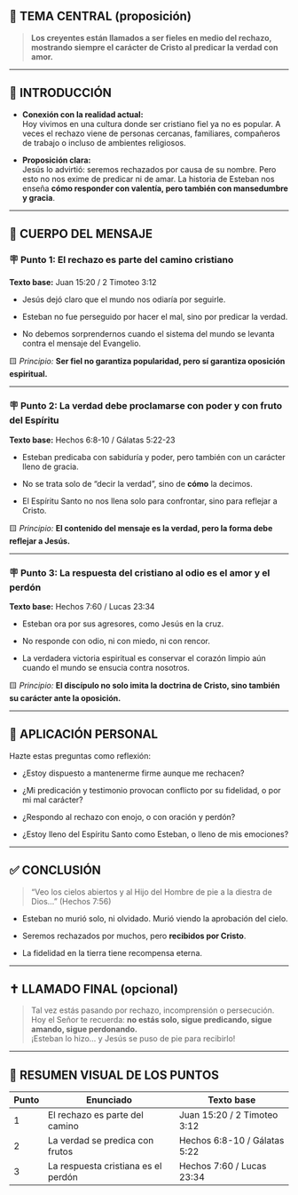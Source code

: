 ## 🎯 **TEMA CENTRAL (proposición)**

> **Los creyentes están llamados a ser fieles en medio del rechazo, mostrando siempre el carácter de Cristo al predicar la verdad con amor.**

---

## 📍 INTRODUCCIÓN

- **Conexión con la realidad actual:**  
    Hoy vivimos en una cultura donde ser cristiano fiel ya no es popular. A veces el rechazo viene de personas cercanas, familiares, compañeros de trabajo o incluso de ambientes religiosos.
    
- **Proposición clara:**  
    Jesús lo advirtió: seremos rechazados por causa de su nombre. Pero esto no nos exime de predicar ni de amar. La historia de Esteban nos enseña **cómo responder con valentía, pero también con mansedumbre y gracia**.
    

---

## 🧱 CUERPO DEL MENSAJE

### 🪧 Punto 1: **El rechazo es parte del camino cristiano**

**Texto base:** Juan 15:20 / 2 Timoteo 3:12

- Jesús dejó claro que el mundo nos odiaría por seguirle.
    
- Esteban no fue perseguido por hacer el mal, sino por predicar la verdad.
    
- No debemos sorprendernos cuando el sistema del mundo se levanta contra el mensaje del Evangelio.
    

🟨 _Principio:_ **Ser fiel no garantiza popularidad, pero sí garantiza oposición espiritual.**

---

### 🪧 Punto 2: **La verdad debe proclamarse con poder y con fruto del Espíritu**

**Texto base:** Hechos 6:8-10 / Gálatas 5:22-23

- Esteban predicaba con sabiduría y poder, pero también con un carácter lleno de gracia.
    
- No se trata solo de “decir la verdad”, sino de **cómo** la decimos.
    
- El Espíritu Santo no nos llena solo para confrontar, sino para reflejar a Cristo.
    

🟨 _Principio:_ **El contenido del mensaje es la verdad, pero la forma debe reflejar a Jesús.**

---

### 🪧 Punto 3: **La respuesta del cristiano al odio es el amor y el perdón**

**Texto base:** Hechos 7:60 / Lucas 23:34

- Esteban ora por sus agresores, como Jesús en la cruz.
    
- No responde con odio, ni con miedo, ni con rencor.
    
- La verdadera victoria espiritual es conservar el corazón limpio aún cuando el mundo se ensucia contra nosotros.
    

🟨 _Principio:_ **El discípulo no solo imita la doctrina de Cristo, sino también su carácter ante la oposición.**

---

## 🔄 APLICACIÓN PERSONAL

Hazte estas preguntas como reflexión:

- ¿Estoy dispuesto a mantenerme firme aunque me rechacen?
    
- ¿Mi predicación y testimonio provocan conflicto por su fidelidad, o por mi mal carácter?
    
- ¿Respondo al rechazo con enojo, o con oración y perdón?
    
- ¿Estoy lleno del Espíritu Santo como Esteban, o lleno de mis emociones?
    

---

## ✅ CONCLUSIÓN

> “Veo los cielos abiertos y al Hijo del Hombre de pie a la diestra de Dios…” (Hechos 7:56)

- Esteban no murió solo, ni olvidado. Murió viendo la aprobación del cielo.
    
- Seremos rechazados por muchos, pero **recibidos por Cristo**.
    
- La fidelidad en la tierra tiene recompensa eterna.
    

---

## ✝️ LLAMADO FINAL (opcional)

> Tal vez estás pasando por rechazo, incomprensión o persecución.  
> Hoy el Señor te recuerda: **no estás solo, sigue predicando, sigue amando, sigue perdonando.**  
> ¡Esteban lo hizo… y Jesús se puso de pie para recibirlo!

---

## 🧩 RESUMEN VISUAL DE LOS PUNTOS

|Punto|Enunciado|Texto base|
|---|---|---|
|1|El rechazo es parte del camino|Juan 15:20 / 2 Timoteo 3:12|
|2|La verdad se predica con frutos|Hechos 6:8-10 / Gálatas 5:22|
|3|La respuesta cristiana es el perdón|Hechos 7:60 / Lucas 23:34|